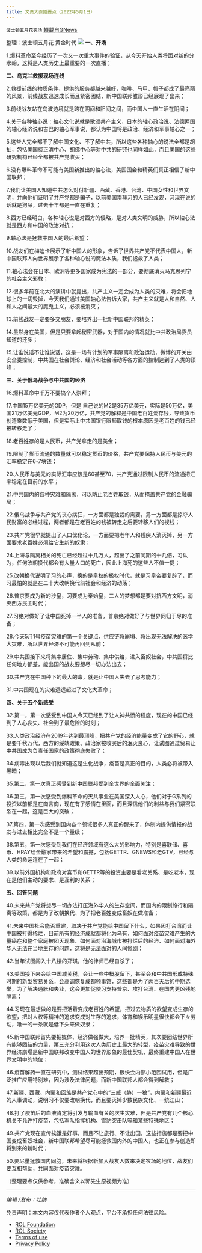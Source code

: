 ```yaml
---
title: 文贵大直播要点（2022年5月1日）
---
```

`波士顿五月花农场` [轉載自GNews](https://gnews.org/zh-hans/2449848/)

整理：波士顿五月花 黄金时代
 ![](https://assets.gnews.org/wp-content/uploads/2022/05/20220430-1.jpg) 
**一、开场**
 
1.爆料革命至今经历了一次又一次重大事件的验证，从今天开始人类将面对新的分水岭，这将是人类历史上最重要的一次直播；
 
**二、乌克兰救援现场连线**
 
2.救援前线的物质条件、提供的服务都越来越好，咖啡、马甲、帽子都成了最亮丽的风景，前线战友迅速成长而且紧密团结，新中国联邦雏形已经展现了出来；
 
3.前线战友站在乌波边境就是跨在阴间和阳间之间，而中国人一直生活在阴间；
 
4.关于各种轴心说：轴心文化说就是歌颂共产主义，日本的轴心政治说、法德两国的轴心经济说和古巴的轴心军事说，都认为中国将是政治、经济和军事轴心之一；
 
5.这些人完全都不了解中国文化、不了解中共，所以这些各种轴心的说法全都是胡扯，包括美国费正清中心、胡佛中心等对中共的研究也同样如此，而且美国的这些研究机构已经全都被共产党收买；
 
6.没有爆料革命不可能有美国新推出的轴心法，美国国会和精英们真正相信了新中国联邦；
 
7.我们让美国人知道中共怎么对付新疆、西藏、香港、台湾、中国女性和世界文明，并向他们证明了共产党都是骗子，以前美国崇拜习的人已经发现，习现在说的话就是狗屎，过去十年都是一直在重复；
 
8.西方已经明白，各种轴心说是对西方的侵略，是对人类文明的威胁，所以轴心法就是西方和中国的政治对抗；
 
9.轴心法是拯救中国人的最后希望；
 
10.战友们在梅迪卡展示了新中国人的形象，告诉了世界共产党不代表中国人，新中国联邦人向世界展示了各种轴心说的魔法本质，我们拯救了人类；
 
11.轴心法会在日本、欧洲等更多国家成为宪法的一部分，要彻底消灭马克思列宁的社会主义邪教；
 
12.很多年前在北大的演讲中就提出，共产主义一定会成为人类的灾难，将会把地球上的一切毁掉，今天我们通过美国轴心法告诉大家，共产主义就是人和自然、人和人之间最大的魔鬼主义，必须被消灭；
 
13.前线战友一定要多交朋友，要培养出一批新中国联邦的精英；
 
14.虽然身在美国，但是只要拿起秘密武器，对于国内的情况就比中共政治局委员知道的还多；
 
15.让谁说话不让谁说话，这是一场有计划的军事隔离和政治运动，微博的开关由安全委控制，中共国在社会舆论、经济和社会活动等各方面的控制达到了人类的顶峰；
 
**三、关于俄乌战争与中共国的经济**
 
16.爆料革命中千万不要搞个人崇拜；
 
17.中国15万亿美元的GDP，但是 自己说的M2是35万亿美元，实际是50万亿，美国21万亿美元GDP，M2为20万亿，共产党的解释是中国老百姓爱存钱，导致货币创造乘数低于美国，但是实际上中共国银行限额取钱的根本原因是老百姓的钱已经被转移走了；
 
18.老百姓存的是人民币，共产党拿走的是美金；
 
19.限制了货币流通的数量就可以稳定货币的价格，共产党要保持人民币与美元的汇率稳定在6-7块钱；
 
20.人民币与美元的实际汇率应该是60甚至70，共产党通过限制人民币的流通把汇率稳定在目前的水平；
 
21.中共国内的各种灾难和隔离，可以防止老百姓取钱，从而掩盖共产党的金融骗局；
 
22.俄乌战争与共产党的丧心病狂，一方面都是独裁的需要，另一方面都是掠夺人民财富的必经过程，两者都是在老百姓的钱被转走之后要转移人们的视线；
 
23.共产党很早就提出了人口优化论，一方面要把老年人和残疾人消灭掉，另一方面要求老百姓必须给它生新的奴隶；
 
24.上海与隔离相关的死亡已经超过十几万人，超出了之前同期的十几倍，习认为，任何改朝换代都会有大量人口的死亡，因此上海死的这些人不值一提；
 
25.改朝换代说明了习的心声，换的是皇权的极权时代，就是习皇帝要复辟了，而习最怕的就是在二十大改朝换代前社会和经济的动荡；
 
26.普京要成为新的沙皇，习要成为秦始皇，二人的梦想都是要对抗西方文明，消灭西方民主时代；
 
27.习绝对做好了让中国死掉一半人的准备，普京绝对做好了与世界同归于尽的准备；
 
28.今天5月1号疫苗灾难的第一个关键点，供应链将崩塌、将出现无法解决的医学大灾难，所以世界经济不可能再回到从前；
 
29.中共国接下来将集中居住、集中劳动、集中供给，进入畜奴社会，中共国将比任何地方都差，能出国的战友要想尽一切办法出去；
 
30.共产党在中国种下的最大的毒，就是让中国人失去了思考能力；
 
31.中共国现在的灾难远远超过了文化大革命；
 
**四、关于五个新感受**
 
32.第一，第一次感受到中国人今天已经到了让人神共愤的程度，现在的中国已经到了人心丧失、社会到了最危险的时刻；
 
33.人类政治经济在2019年达到最顶峰，把共产党的经济能量变成了它的野心，就是要千秋万代，西方的绥靖政策、政治家被收买后的泯灭良心，让试图通过贸易让中共国成为负责任国家的政策彻底失败了；
 
34.病毒出现以后我们就知道这是生化战争，疫苗是真正的目的，人类必将被带入黑暗；
 
35.第二，第一次真正感受到新中国联邦受到全世界的全面关注；
 
36.第三，第一次感受到爆料革命的灭共事业在美国深入人心，他们对于G系列的投资以前都是在商言商，现在有了感情在里面，而且深信他们的利益与我们紧密联系在一起，这是巨大的突破；
 
37.第四，第一次感受到国内各个领域很多人真正的醒来了，体制内提供情报的战友与过去相比完全不是一个量级；
 
38.第五，第一次感受到我们在经济领域有这么大的影响力，特别是喜联储、喜币、HPAY给金融家带来的希望和震撼，包括GETTR、GNEWS和老GTV，已经与人类的命运连在了一起；
 
39.以前外国机构和政府对喜币和GETTR等的投资主要是看老关系、是吃老本，现在是他们主动的要求、是互利的关系；
 
**五、回答问题**
 
40.未来共产党将想尽一切办法打压海外华人的生存空间，而国内的限制旅行和隔离等政策，都是为了改朝换代、为了把老百姓变成畜奴在做准备；
 
41.未来中国社会能否重建，取决于共产党能给中国留下什么，如果因打台湾而让中国被打得稀烂，目前所有的经济成就都将化为乌有，如何面对疫苗灾难产生的大量癌症和整个家庭被团灭现象、如何面对沿海城市被打烂后的经济、如何面对海外华人无法在当地生存的问题，这将是无法面对的人间惨剧；
 
42.当年试图闯入十八楼的郑琪，他的律师已经自杀了；
 
43.美国接下来会给中国减关税，会让一些中概股留下，甚至会和中共国形成特殊时期的新型贸易关系，会高调恢复成都领事馆，这些都是为了两百天后的中期选举，为了解决通胀和失业，这会更加促使习支持普京、攻打台湾、在国内更凶残地隔离；
 
44.习现在最想做的是要把活着变成老百姓的希望，把过去物质的欲望变成生存的欲望，把对人权等精神的追求变成对生存的追求，体育和娱乐明星很快都会下乡劳动，唯一的一条就是低下头来做奴隶；
 
45.新中国联邦首先要把媒体、经济做强做大，培养一批精英，其次要团结世界所有能够团结的力量，第三充分利用这次人类历史上最大的转型，疫苗灾难导致的世界经济崩塌是新中国联邦改变中国人的世界形象的最佳契机，最终重建中国人在世界文明中的地位；
 
46.疫苗解药一直在研究中，测试结果超出预期，很快会内部小范围试用，但是广泛推广应用特别难，因为涉及法律问题，而新中国联邦人都会得到解救；
 
47.新疆、西藏、内蒙和回族是共产党心中的“三威（胁）一狼”，内蒙和新疆最近的人事调动，说明习不仅要改朝换代，而且要灭掉少数民族文化、一统江山；
 
48.打了疫苗后的血液肯定将引发与输血有关的次生灾难，但是共产党有几个核心机关不允许打疫苗，包括军队指挥机构、雪豹突击队等和某些特殊地区；
 
49.共产党现在宣传挨饿是好事，而且不让旅行、不让出国，这些措施都是要把中国变成畜奴社会，新中国联邦希望尽可能拯救国内外的中国人，也正在参与创造即将到来的新时代；
 
50.要尽量拯救国内同胞，未来将根据新加入战友人数来决定农场的地位，战友们要互相帮助，共同面对疫苗灾难。
 
（整理要点仅供参考，准确含义以郭先生原视频为准）
 
* * *
 
*编辑 /发布：吐纳*

免责声明：本文内容仅代表作者个人观点，平台不承担任何法律风险。
  
- [ROL Foundation](https://rolfoundation.org/)
- [ROL Society](https://rolsociety.org/)
- [Terms of use](https://gnews.org/terms-of-use-3/)
- [Privacy Policy](https://gnews.org/privacy-policy/)
